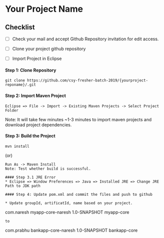 # Your Project Name 

## Checklist
- [ ] Check your mail and accept Github Repository invitation for edit access.
- [ ] Clone your project github repository 
- [ ] Import Project in Eclipse


#### Step 1: Clone Repository

```code
git clone https://github.com/csy-fresher-batch-2019/{yourproject-reponame}/.git
```

#### Step 2: Import Maven Project
```
Eclipse => File -> Import -> Existing Maven Projects -> Select Project Folder
```
Note: It will take few minutes ~1-3 minutes to import maven projects and download project dependencies.

#### Step 3: Build the Project
```code
mvn install
```
(or)
```
Run As -> Maven Install 
Note: Test whether build is successful.

#### Step 3.1 JRE Error
* Eclipse => Window Preferences => Java => Installed JRE => Change JRE Path to JDK path

#### Step 4: Update pom.xml and commit the files and push to github

* Update groupId, artificatId, name based on your project.
```
 <groupId>com.naresh</groupId>
  <artifactId>myapp-core-naresh</artifactId>
  <version>1.0-SNAPSHOT</version>
  <name>myapp-core</name>
  ```
  to
  ```
 <groupId>com.prabhu</groupId>
  <artifactId>bankapp-core-naresh</artifactId>
  <version>1.0-SNAPSHOT</version>
  <name>bankapp-core</name>
  ```
  
